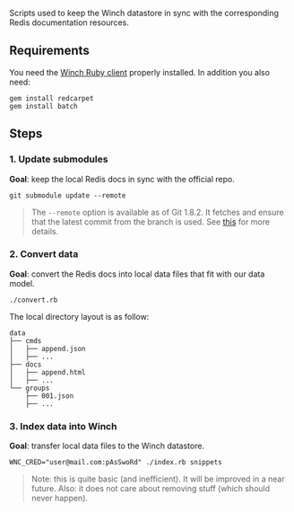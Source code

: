 Scripts used to keep the Winch datastore in sync with the corresponding
Redis documentation resources.

## Requirements

You need the
[Winch Ruby client](https://winch.io/documentation/api/tutorial/#ruby-client)
properly installed. In addition you also need:

```shell
gem install redcarpet
gem install batch
```

## Steps

### 1. Update submodules

**Goal**: keep the local Redis docs in sync with the official repo.

```shell
git submodule update --remote
```

> The `--remote` option is available as of Git 1.8.2. It fetches and ensure that the latest commit from the branch is used. See [this](http://www.vogella.com/articles/Git/article.html#submodules_trackbranch)
for more details.

### 2. Convert data

**Goal**: convert the Redis docs into local data files that fit with our data model.

```shell
./convert.rb
```

The local directory layout is as follow:

```
data
├── cmds
│   ├── append.json
│   ├── ...
├── docs
│   ├── append.html
│   ├── ...
└── groups
    ├── 001.json
    ├── ...
```

### 3. Index data into Winch

**Goal**: transfer local data files to the Winch datastore.

```
WNC_CRED="user@mail.com:pAsSwoRd" ./index.rb snippets
```

> Note: this is quite basic (and inefficient). It will be improved in a near
future. Also: it does not care about removing stuff (which should never happen).
